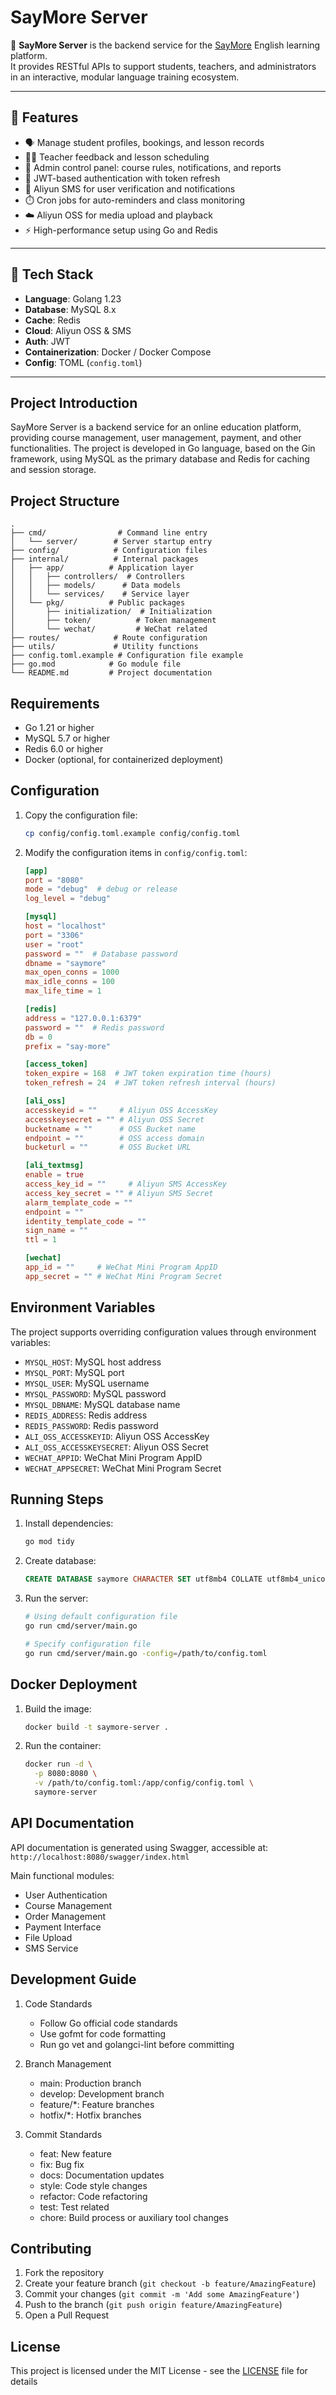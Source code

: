 # SayMore Server

🚀 **SayMore Server** is the backend service for the [SayMore](https://github.com/your-org/saymore) English learning platform.  
It provides RESTful APIs to support students, teachers, and administrators in an interactive, modular language training ecosystem.

---

## 🔧 Features

- 🗣️ Manage student profiles, bookings, and lesson records
- 🧑‍🏫 Teacher feedback and lesson scheduling
- 🧾 Admin control panel: course rules, notifications, and reports
- 🔐 JWT-based authentication with token refresh
- 💬 Aliyun SMS for user verification and notifications
- ⏱️ Cron jobs for auto-reminders and class monitoring
- ☁️ Aliyun OSS for media upload and playback
- ⚡ High-performance setup using Go and Redis

---

## 🧱 Tech Stack

- **Language**: Golang 1.23
- **Database**: MySQL 8.x
- **Cache**: Redis
- **Cloud**: Aliyun OSS & SMS
- **Auth**: JWT
- **Containerization**: Docker / Docker Compose
- **Config**: TOML (`config.toml`)

---

## Project Introduction

SayMore Server is a backend service for an online education platform, providing course management, user management, payment, and other functionalities. The project is developed in Go language, based on the Gin framework, using MySQL as the primary database and Redis for caching and session storage.

## Project Structure

```
.
├── cmd/                # Command line entry
│   └── server/        # Server startup entry
├── config/            # Configuration files
├── internal/          # Internal packages
│   ├── app/          # Application layer
│   │   ├── controllers/  # Controllers
│   │   ├── models/      # Data models
│   │   └── services/    # Service layer
│   └── pkg/          # Public packages
│       ├── initialization/  # Initialization
│       ├── token/          # Token management
│       └── wechat/         # WeChat related
├── routes/            # Route configuration
├── utils/             # Utility functions
├── config.toml.example # Configuration file example
├── go.mod            # Go module file
└── README.md         # Project documentation
```

## Requirements

- Go 1.21 or higher
- MySQL 5.7 or higher
- Redis 6.0 or higher
- Docker (optional, for containerized deployment)

## Configuration

1. Copy the configuration file:
   ```bash
   cp config/config.toml.example config/config.toml
   ```

2. Modify the configuration items in `config/config.toml`:

   ```toml
   [app]
   port = "8080"
   mode = "debug"  # debug or release
   log_level = "debug"

   [mysql]
   host = "localhost"
   port = "3306"
   user = "root"
   password = ""  # Database password
   dbname = "saymore"
   max_open_conns = 1000
   max_idle_conns = 100
   max_life_time = 1

   [redis]
   address = "127.0.0.1:6379"
   password = ""  # Redis password
   db = 0
   prefix = "say-more"

   [access_token]
   token_expire = 168  # JWT token expiration time (hours)
   token_refresh = 24  # JWT token refresh interval (hours)

   [ali_oss]
   accesskeyid = ""     # Aliyun OSS AccessKey
   accesskeysecret = "" # Aliyun OSS Secret
   bucketname = ""      # OSS Bucket name
   endpoint = ""        # OSS access domain
   bucketurl = ""       # OSS Bucket URL

   [ali_textmsg]
   enable = true
   access_key_id = ""     # Aliyun SMS AccessKey
   access_key_secret = "" # Aliyun SMS Secret
   alarm_template_code = ""
   endpoint = ""
   identity_template_code = ""
   sign_name = ""
   ttl = 1

   [wechat]
   app_id = ""     # WeChat Mini Program AppID
   app_secret = "" # WeChat Mini Program Secret
   ```

## Environment Variables

The project supports overriding configuration values through environment variables:

- `MYSQL_HOST`: MySQL host address
- `MYSQL_PORT`: MySQL port
- `MYSQL_USER`: MySQL username
- `MYSQL_PASSWORD`: MySQL password
- `MYSQL_DBNAME`: MySQL database name
- `REDIS_ADDRESS`: Redis address
- `REDIS_PASSWORD`: Redis password
- `ALI_OSS_ACCESSKEYID`: Aliyun OSS AccessKey
- `ALI_OSS_ACCESSKEYSECRET`: Aliyun OSS Secret
- `WECHAT_APPID`: WeChat Mini Program AppID
- `WECHAT_APPSECRET`: WeChat Mini Program Secret

## Running Steps

1. Install dependencies:
   ```bash
   go mod tidy
   ```

2. Create database:
   ```sql
   CREATE DATABASE saymore CHARACTER SET utf8mb4 COLLATE utf8mb4_unicode_ci;
   ```

3. Run the server:
   ```bash
   # Using default configuration file
   go run cmd/server/main.go

   # Specify configuration file
   go run cmd/server/main.go -config=/path/to/config.toml
   ```

## Docker Deployment

1. Build the image:
   ```bash
   docker build -t saymore-server .
   ```

2. Run the container:
   ```bash
   docker run -d \
     -p 8080:8080 \
     -v /path/to/config.toml:/app/config/config.toml \
     saymore-server
   ```

## API Documentation

API documentation is generated using Swagger, accessible at: `http://localhost:8080/swagger/index.html`

Main functional modules:

- User Authentication
- Course Management
- Order Management
- Payment Interface
- File Upload
- SMS Service

## Development Guide

1. Code Standards
   - Follow Go official code standards
   - Use gofmt for code formatting
   - Run go vet and golangci-lint before committing

2. Branch Management
   - main: Production branch
   - develop: Development branch
   - feature/*: Feature branches
   - hotfix/*: Hotfix branches

3. Commit Standards
   - feat: New feature
   - fix: Bug fix
   - docs: Documentation updates
   - style: Code style changes
   - refactor: Code refactoring
   - test: Test related
   - chore: Build process or auxiliary tool changes

## Contributing

1. Fork the repository
2. Create your feature branch (`git checkout -b feature/AmazingFeature`)
3. Commit your changes (`git commit -m 'Add some AmazingFeature'`)
4. Push to the branch (`git push origin feature/AmazingFeature`)
5. Open a Pull Request

## License

This project is licensed under the MIT License - see the [LICENSE](LICENSE) file for details
